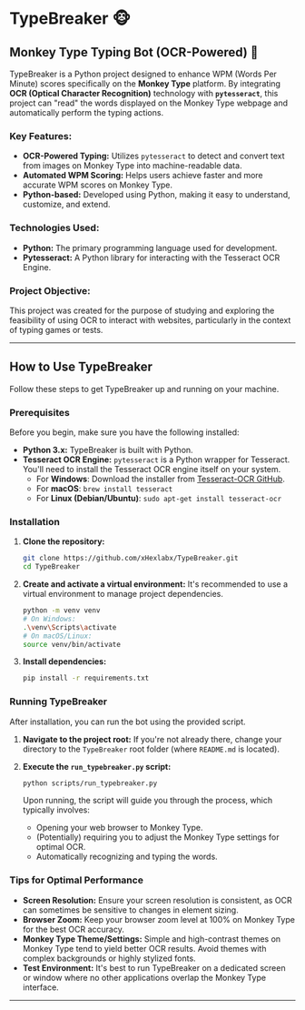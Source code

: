 # TypeBreaker 🐵

## Monkey Type Typing Bot (OCR-Powered) 🤖

TypeBreaker is a Python project designed to enhance WPM (Words Per Minute) scores specifically on the **Monkey Type** platform. By integrating **OCR (Optical Character Recognition)** technology with **`pytesseract`**, this project can "read" the words displayed on the Monkey Type webpage and automatically perform the typing actions.

### Key Features:

  * **OCR-Powered Typing:** Utilizes `pytesseract` to detect and convert text from images on Monkey Type into machine-readable data.
  * **Automated WPM Scoring:** Helps users achieve faster and more accurate WPM scores on Monkey Type.
  * **Python-based:** Developed using Python, making it easy to understand, customize, and extend.

### Technologies Used:

  * **Python:** The primary programming language used for development.
  * **Pytesseract:** A Python library for interacting with the Tesseract OCR Engine.

### Project Objective:

This project was created for the purpose of studying and exploring the feasibility of using OCR to interact with websites, particularly in the context of typing games or tests.

-----

## How to Use TypeBreaker

Follow these steps to get TypeBreaker up and running on your machine.

### Prerequisites

Before you begin, make sure you have the following installed:

  * **Python 3.x:** TypeBreaker is built with Python.
  * **Tesseract OCR Engine:** `pytesseract` is a Python wrapper for Tesseract. You'll need to install the Tesseract OCR engine itself on your system.
      * For **Windows**: Download the installer from [Tesseract-OCR GitHub](https://www.google.com/search?q=https://github.com/UB-Mannheim/tesseract/wiki).
      * For **macOS**: `brew install tesseract`
      * For **Linux (Debian/Ubuntu)**: `sudo apt-get install tesseract-ocr`

### Installation

1.  **Clone the repository:**

    ```bash
    git clone https://github.com/xHexlabx/TypeBreaker.git
    cd TypeBreaker
    ```

2.  **Create and activate a virtual environment:**
    It's recommended to use a virtual environment to manage project dependencies.

    ```bash
    python -m venv venv
    # On Windows:
    .\venv\Scripts\activate
    # On macOS/Linux:
    source venv/bin/activate
    ```

3.  **Install dependencies:**

    ```bash
    pip install -r requirements.txt
    ```

### Running TypeBreaker

After installation, you can run the bot using the provided script.

1.  **Navigate to the project root:**
    If you're not already there, change your directory to the `TypeBreaker` root folder (where `README.md` is located).

2.  **Execute the `run_typebreaker.py` script:**

    ```bash
    python scripts/run_typebreaker.py
    ```

    Upon running, the script will guide you through the process, which typically involves:

      * Opening your web browser to Monkey Type.
      * (Potentially) requiring you to adjust the Monkey Type settings for optimal OCR.
      * Automatically recognizing and typing the words.

### Tips for Optimal Performance

  * **Screen Resolution:** Ensure your screen resolution is consistent, as OCR can sometimes be sensitive to changes in element sizing.
  * **Browser Zoom:** Keep your browser zoom level at 100% on Monkey Type for the best OCR accuracy.
  * **Monkey Type Theme/Settings:** Simple and high-contrast themes on Monkey Type tend to yield better OCR results. Avoid themes with complex backgrounds or highly stylized fonts.
  * **Test Environment:** It's best to run TypeBreaker on a dedicated screen or window where no other applications overlap the Monkey Type interface.

-----
